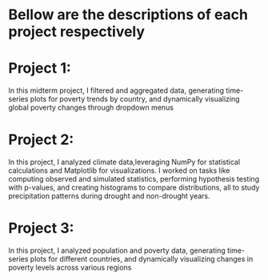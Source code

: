 
# Bellow are the descriptions of each project respectively
# Project 1: 
In this midterm project, I filtered and aggregated data, generating time-series plots for poverty trends by country, and dynamically visualizing global poverty changes through dropdown menus

# Project 2:
In this project, I analyzed climate data,leveraging NumPy for statistical calculations and Matplotlib for visualizations. I worked on tasks like computing observed and simulated statistics, performing hypothesis testing with p-values, and creating histograms to compare distributions, all to study precipitation patterns during drought and non-drought years.

# Project 3: 
In this project, I analyzed population and poverty data, generating time-series plots for different countries, and dynamically visualizing changes in poverty levels across various regions
